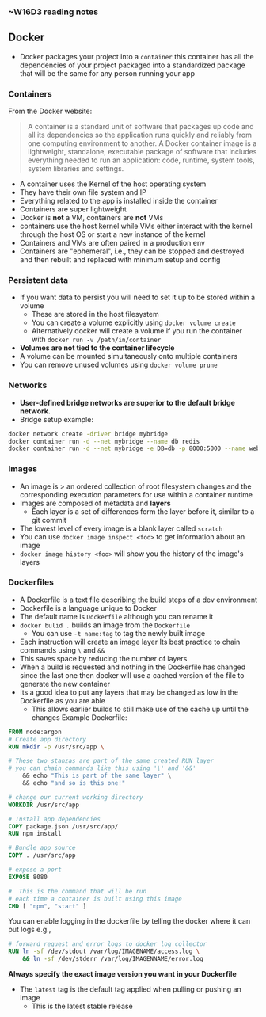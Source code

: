 ### ~W16D3 reading notes
## Docker
- Docker packages your project into a `container` this container has all the dependencies of your project packaged into a standardized package that will be the same for any person running your app
### Containers
From the Docker website:
> A container is a standard unit of software that packages up code and all its dependencies so the application runs quickly and reliably from one computing environment to another. A Docker container image is a lightweight, standalone, executable package of software that includes everything needed to run an application: code, runtime, system tools, system libraries and settings.
- A container uses the Kernel of the host operating system
- They have their own file system and IP
- Everything related to the app is installed inside the container
- Containers are super lightweight
- Docker is **not** a VM, containers are **not** VMs
- containers use the host kernel while VMs either interact with the kernel through the host OS or start a new instance of the kernel
- Containers and VMs are often paired in a production env
- Containers are "ephemeral", i.e., they can be stopped and destroyed and then rebuilt and replaced with minimum setup and config
### Persistent data
- If you want data to persist you will need to set it up to be stored within a volume
  - These are stored in the host filesystem
  - You can create a volume explicitly using `docker volume create`
  - Alternatively docker will create a volume if you run the container with `docker run -v /path/in/container`
- **Volumes are not tied to the container lifecycle**
- A volume can be mounted simultaneously onto multiple containers
- You can remove unused volumes using `docker volume prune`
### Networks
- **User-defined bridge networks are superior to the default bridge network.**
- Bridge setup example:
```bash
docker network create -driver bridge mybridge
docker container run -d --net mybridge --name db redis
docker container run -d --net mybridge -e DB=db -p 8000:5000 --name web chrch/web
```
### Images
- An image is > an ordered collection of root filesystem changes and the corresponding execution parameters for use within a container runtime
- Images are composed of metadata and **layers**
  - Each layer is a set of differences form the layer before it, similar to a git commit
- The lowest level of every image is a blank layer called `scratch`
- You can use `docker image inspect <foo>` to get information about an image
- `docker image history <foo>` will show you the history of the image's layers
### Dockerfiles
- A Dockerfile is a text file describing the build steps of a dev environment
- Dockerfile is a language unique to Docker
- The default name is `Dockerfile` although you can rename it
- `docker bulid .` builds an image from the `Dockerfile`
  - You can use `-t name:tag` to tag the newly built image
- Each instruction will create an image layer
Its  best practice to chain commands using `\` and `&&`
- This saves space by reducing the number of layers
- When a build is requested and nothing in the Dockerfile has changed since the last one then docker will use a cached version of the file to generate the new container
- Its a good idea to put any layers that may be changed as low in the Dockerfile as you are able
  - This allows earlier builds to still make use of the cache up until the changes
Example Dockerfile:
```dockerfile
FROM node:argon
# Create app directory
RUN mkdir -p /usr/src/app \

# These two stanzas are part of the same created RUN layer
# you can chain commands like this using '\' and '&&'
	&& echo "This is part of the same layer" \
	&& echo "and so is this one!"

# change our current working directory
WORKDIR /usr/src/app

# Install app dependencies
COPY package.json /usr/src/app/
RUN npm install

# Bundle app source
COPY . /usr/src/app

# expose a port
EXPOSE 8080

#  This is the command that will be run
# each time a container is built using this image
CMD [ "npm", "start" ]
```
You can enable logging in the dockerfile by telling the docker where it can put logs
e.g.,
```dockerfile
# forward request and error logs to docker log collector
RUN ln -sf /dev/stdout /var/log/IMAGENAME/access.log \
	&& ln -sf /dev/stderr /var/log/IMAGENNAME/error.log
```
**Always specify the exact image version you want in your Dockerfile**
- The `latest` tag is the default tag applied when pulling or pushing an image
  - This is the latest stable release
